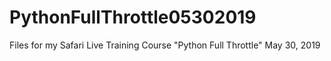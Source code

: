 # PythonFullThrottle05302019
Files for my Safari Live Training Course "Python Full Throttle" May 30, 2019
